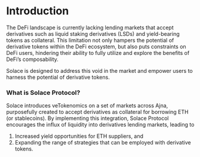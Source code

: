 # Introduction

The DeFi landscape is currently lacking lending markets that accept derivatives such as liquid staking derivatives (LSDs) and yield-bearing tokens as collateral. This limitation not only hampers the potential of derivative tokens within the DeFi ecosystem, but also puts constraints on DeFi users, hindering their ability to fully utilize and explore the benefits of DeFi’s composability.

Solace is designed to address this void in the market and empower users to harness the potential of derivative tokens.

### **What is Solace Protocol?**

Solace introduces veTokenomics on a set of markets across Ajna, purposefully created to accept derivatives as collateral for borrowing ETH (or stablecoins). By implementing this integration, Solace Protocol encourages the influx of liquidity into derivatives lending markets, leading to

1. Increased yield opportunities for ETH suppliers, and
2. Expanding the range of strategies that can be employed with derivative tokens.
